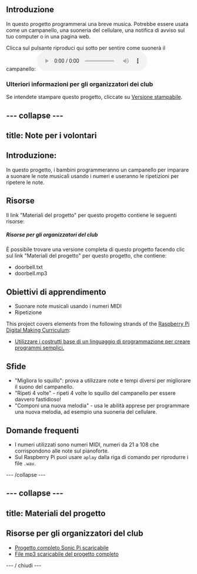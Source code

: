 ## Introduzione

In questo progetto programmerai una breve musica. Potrebbe essere usata come un campanello, una suoneria del cellulare, una notifica di avviso sul tuo computer o in una pagina web.

<div id="audio-preview" class="pdf-hidden">
  Clicca sul pulsante riproduci qui sotto per sentire come suonerà il campanello: <audio controls preload> <source src="resources/doorbell.mp3" type="audio/mpeg"> Il tuo browser non supporta l'elemento <code>audio</code>. </audio>
</div>

### Ulteriori informazioni per gli organizzatori dei club

Se intendete stampare questo progetto, cliccate su [Versione stampabile](https://projects.raspberrypi.org/en/projects/compose-tune/print).

## \--- collapse \---

## title: Note per i volontari

## Introduzione:

In questo progetto, i bambini programmeranno un campanello per imparare a suonare le note musicali usando i numeri e useranno le ripetizioni per ripetere le note.

## Risorse

Il link "Materiali del progetto" per questo progetto contiene le seguenti risorse:

##### Risorse per gli organizzatori del club

È possibile trovare una versione completa di questo progetto facendo clic sul link "Materiali del progetto" per questo progetto, che contiene:

* doorbell.txt
* doorbell.mp3

## Obiettivi di apprendimento

* Suonare note musicali usando i numeri MIDI
* Ripetizione

This project covers elements from the following strands of the [Raspberry Pi Digital Making Curriculum](https://rpf.io/curriculum):

* [Utilizzare i costrutti base di un linguaggio di programmazione per creare programmi semplici.](https://www.raspberrypi.org/curriculum/programming/creator)

## Sfide

* "Migliora lo squillo": prova a utilizzare note e tempi diversi per migliorare il suono del campanello.
* "Ripeti 4 volte" - ripeti 4 volte lo squillo del campanello per essere davvero fastidioso!
* "Componi una nuova melodia" - usa le abilità apprese per programmare una nuova melodia, ad esempio una suoneria del cellulare.

## Domande frequenti

* I numeri utilizzati sono numeri MIDI, numeri da 21 a 108 che corrispondono alle note sul pianoforte.
* Sul Raspberry Pi puoi usare `aplay` dalla riga di comando per riprodurre i file `.wav`.

\--- /collapse \---

## \--- collapse \---

## title: Materiali del progetto

## Risorse per gli organizzatori del club

* [Progetto completo Sonic Pi scaricabile](resources/doorbell.txt)
* [File mp3 scaricabile del progetto completo](resources/doorbell.mp3)

\--- / chiudi \---